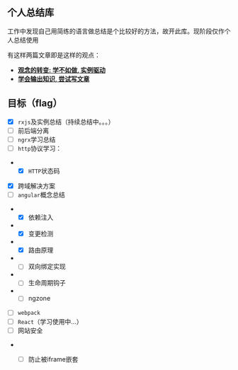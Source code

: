 ## 个人总结库

工作中发现自己用简练的语言做总结是个比较好的方法，故开此库。现阶段仅作个人总结使用

有这样两篇文章即是这样的观点：

* **[观念的转变: 学不如做, 实例驱动](https://github.com/niudai/How-to-be-a-good-programmer/blob/master/doc/abilities/ability_task_driven.md)**
* **[学会输出知识, 尝试写文章](https://github.com/niudai/How-to-be-a-good-programmer/blob/master/doc/abilities/ability_articles.md)**

## 目标（flag）

- [x] `rxjs`及实例总结（持续总结中。。。）
- [ ] 前后端分离
- [ ] `ngrx`学习总结
- [ ] `http`协议学习：
- - [x] `HTTP`状态码
- [x] 跨域解决方案
- [ ] `angular`概念总结
- - [x] 依赖注入
- - [x] 变更检测
- - [x] 路由原理
- - [ ] 双向绑定实现
- - [ ] 生命周期钩子
- - [ ] ngzone
- [ ] `webpack`
- [ ] `React`（学习使用中...）
- [ ] 网站安全
- - [ ] 防止被iframe嵌套

